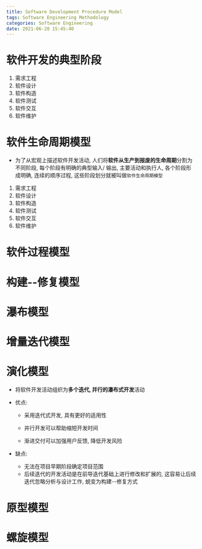 ```yaml
---
title: Software Development Procedure Model
tags: Software Engineering Methodology 
categories: Software Engineering
date: 2021-06-28 15:45:40
---
```



# 软件开发的典型阶段

1. 需求工程
2. 软件设计
3. 软件构造
4. 软件测试
5. 软件交互
6. 软件维护

# 软件生命周期模型

* 为了从宏观上描述软件开发活动, 人们将**软件从生产到报废的生命周期**分割为不同阶段, 每个阶段有明确的典型输入/ 输出, 主要活动和执行人, 各个阶段形成明确, 连续的顺序过程, 这些阶段划分就被叫做`软件生命周期模型`

1. 需求工程
2. 软件设计
3. 软件构造
4. 软件测试
5. 软件交互
6. 软件维护

# 软件过程模型

# 构建--修复模型

# 瀑布模型

# 增量迭代模型

# 演化模型

* 将软件开发活动组织为**多个迭代, 并行的瀑布式开发**活动

* 优点:

  * 采用迭代式开发, 具有更好的适用性

  * 并行开发可以帮助缩短开发时间
  * 渐进交付可以加强用户反馈, 降低开发风险

* 缺点:

  * 无法在项目早期阶段确定项目范围
  * 后续迭代的开发活动是在前导迭代基础上进行修改和扩展的, 这容易让后续迭代忽略分析与设计工作, 蜕变为构建--修复方式

# 原型模型

# 螺旋模型



